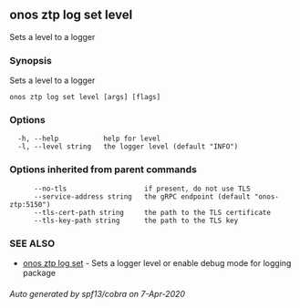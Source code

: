 ## onos ztp log set level

Sets a level to a logger

### Synopsis

Sets a level to a logger

```
onos ztp log set level [args] [flags]
```

### Options

```
  -h, --help           help for level
  -l, --level string   the logger level (default "INFO")
```

### Options inherited from parent commands

```
      --no-tls                   if present, do not use TLS
      --service-address string   the gRPC endpoint (default "onos-ztp:5150")
      --tls-cert-path string     the path to the TLS certificate
      --tls-key-path string      the path to the TLS key
```

### SEE ALSO

* [onos ztp log set](onos_ztp_log_set.md)	 - Sets a logger level or enable debug mode for logging package

###### Auto generated by spf13/cobra on 7-Apr-2020
